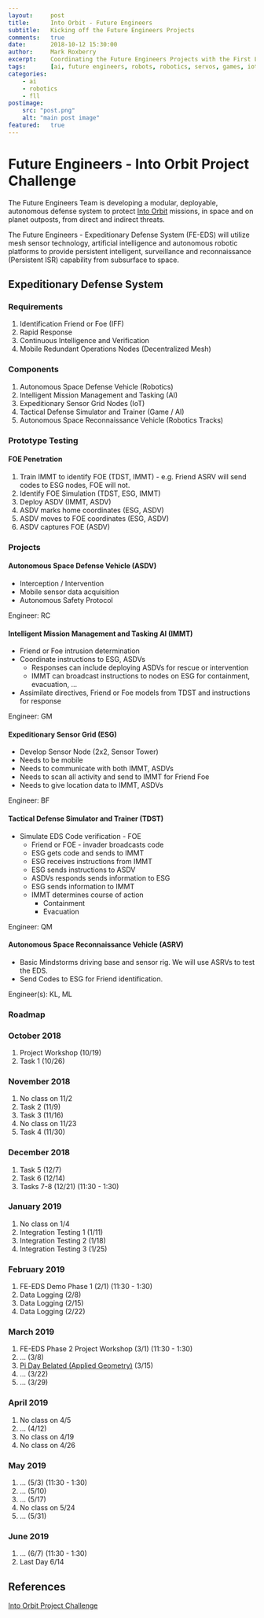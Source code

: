 ```yaml
---
layout:     post
title:      Into Orbit - Future Engineers
subtitle:   Kicking off the Future Engineers Projects
comments:   true
date:       2018-10-12 15:30:00
author:     Mark Roxberry
excerpt:    Coordinating the Future Engineers Projects with the First Lego League Into Orbit Challenge.
tags:       [ai, future engineers, robots, robotics, servos, games, iot]
categories:
    - ai
    - robotics
    - fll
postimage: 
    src: "post.png"
    alt: "main post image"
featured:   true
---
```


# Future Engineers - Into Orbit Project Challenge

The Future Engineers Team is developing a modular, deployable, autonomous defense system to protect [Into Orbit](https://firstinspiresst01.blob.core.windows.net/fll/2019/FIRST-FLL-2018-19-ChallengeGuide-Letter.pdf) missions, in space and on planet outposts, from direct and indirect threats.  

The Future Engineers - Expeditionary Defense System (FE-EDS) will utilize mesh sensor technology, artificial intelligence and autonomous robotic platforms to provide persistent intelligent, surveillance and reconnaissance (Persistent ISR) capability from subsurface to space.

## Expeditionary Defense System

### Requirements

1. Identification Friend or Foe (IFF)
1. Rapid Response
1. Continuous Intelligence and Verification
1. Mobile Redundant Operations Nodes (Decentralized Mesh)

### Components

1. Autonomous Space Defense Vehicle (Robotics)
1. Intelligent Mission Management and Tasking (AI)
1. Expeditionary Sensor Grid Nodes (IoT)
1. Tactical Defense Simulator and Trainer (Game / AI)
1. Autonomous Space Reconnaissance Vehicle (Robotics Tracks)

### Prototype Testing

#### FOE Penetration

1. Train IMMT to identify FOE (TDST, IMMT) - e.g. Friend ASRV will send codes to ESG nodes, FOE will not.
1. Identify FOE Simulation (TDST, ESG, IMMT)
1. Deploy ASDV (IMMT, ASDV)
1. ASDV marks home coordinates (ESG, ASDV)
1. ASDV moves to FOE coordinates (ESG, ASDV)
1. ASDV captures FOE (ASDV)

### Projects

#### Autonomous Space Defense Vehicle (ASDV)

* Interception / Intervention
* Mobile sensor data acquisition
* Autonomous Safety Protocol

Engineer: RC

#### Intelligent Mission Management and Tasking AI (IMMT)

* Friend or Foe intrusion determination
* Coordinate instructions to ESG, ASDVs
  * Responses can include deploying ASDVs for rescue or intervention
  * IMMT can broadcast instructions to nodes on ESG for containment, evacuation, ...
* Assimilate directives, Friend or Foe models from TDST and instructions for response

Engineer: GM

#### Expeditionary Sensor Grid (ESG)

* Develop Sensor Node (2x2, Sensor Tower)
* Needs to be mobile
* Needs to communicate with both IMMT, ASDVs
* Needs to scan all activity and send to IMMT for Friend Foe
* Needs to give location data to IMMT, ASDVs

Engineer: BF

#### Tactical Defense Simulator and Trainer (TDST)

* Simulate EDS Code verification - FOE
  * Friend or FOE - invader broadcasts code
  * ESG gets code and sends to IMMT
  * ESG receives instructions from IMMT
  * ESG sends instructions to ASDV
  * ASDVs responds sends information to ESG
  * ESG sends information to IMMT
  * IMMT determines course of action
    * Containment
    * Evacuation

Engineer: QM

#### Autonomous Space Reconnaissance Vehicle (ASRV)

* Basic Mindstorms driving base and sensor rig.  We will use ASRVs to test the EDS.
* Send Codes to ESG for Friend identification.

Engineer(s): KL, ML

### Roadmap

### October 2018

1. Project Workshop (10/19)
1. Task 1 (10/26)

### November 2018

1. No class on 11/2
1. Task 2 (11/9)
1. Task 3 (11/16)
1. No class on 11/23
1. Task 4 (11/30)

### December 2018

1. Task 5 (12/7)
1. Task 6 (12/14)
1. Tasks 7-8 (12/21) (11:30 - 1:30)

### January 2019

1. No class on 1/4
1. Integration Testing 1 (1/11)
1. Integration Testing 2 (1/18)
1. Integration Testing 3 (1/25)

### February 2019

1. FE-EDS Demo Phase 1 (2/1) (11:30 - 1:30)
1. Data Logging (2/8)
1. Data Logging (2/15)
1. Data Logging (2/22)

### March 2019

1. FE-EDS Phase 2 Project Workshop (3/1) (11:30 - 1:30)
1. ... (3/8)
1. [Pi Day Belated (Applied Geometry)](https://www.teachengineering.org/activities/view/nyu_robotgo_activity1) (3/15)
1. ... (3/22)
1. ... (3/29)

### April 2019

1. No class on 4/5
1. ... (4/12)
1. No class on 4/19
1. No class on 4/26

### May 2019

1. ... (5/3) (11:30 - 1:30)
1. ... (5/10)
1. ... (5/17)
1. No class on 5/24
1. ... (5/31)

### June 2019

1. ... (6/7) (11:30 - 1:30)
1. Last Day 6/14

## References

[Into Orbit Project Challenge](https://firstinspiresst01.blob.core.windows.net/fll/2019/FIRST-FLL-2018-19-ChallengeGuide-Letter.pdf)